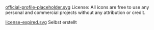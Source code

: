 [official-profile-placeholder.svg](https://uxwing.com/referee-coach-umpire-icon/)
License: All icons are free to use any personal and commercial projects without any attribution or credit.

[license-expired.svg]()
Selbst erstellt
